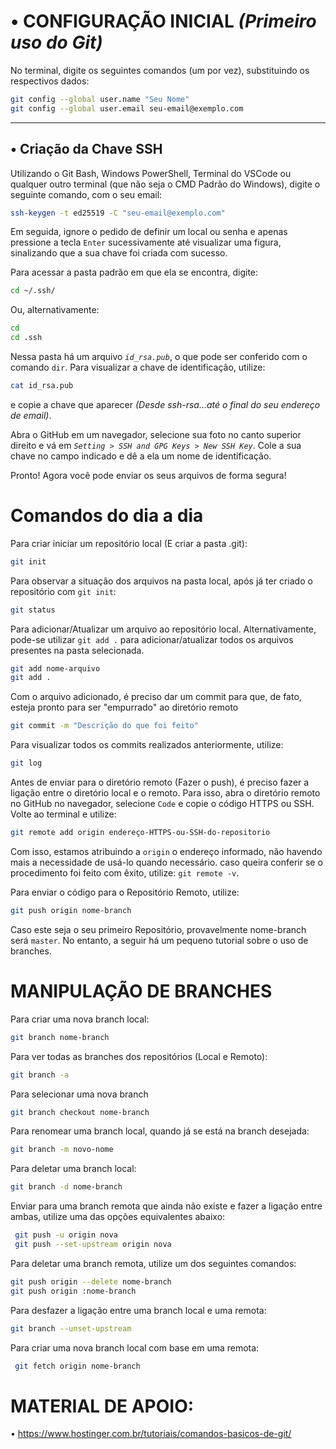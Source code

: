 # • CONFIGURAÇÃO INICIAL *(Primeiro uso do Git)*

No terminal, digite os seguintes comandos (um por vez), substituindo os respectivos dados:

```bash
git config --global user.name "Seu Nome"
git config --global user.email seu-email@exemplo.com
```
---
## • Criação da Chave SSH

Utilizando o Git Bash, Windows PowerShell, Terminal do VSCode ou qualquer outro terminal (que não seja o CMD Padrão do Windows), digite o seguinte comando, com o seu email:

```bash
ssh-keygen -t ed25519 -C "seu-email@exemplo.com"
```

Em seguida, ignore o pedido de definir um local ou senha e apenas pressione a tecla `Enter` sucessivamente até visualizar uma figura, sinalizando que a sua chave foi criada com sucesso.

Para acessar a pasta padrão em que ela se encontra, digite:

```bash
cd ~/.ssh/
```
Ou, alternativamente:

```bash
cd
cd .ssh
```

Nessa pasta há um arquivo *`id_rsa.pub`*, o que pode ser conferido com o comando `dir`. Para visualizar a chave de identificação, utilize:

```bash
cat id_rsa.pub
```
e copie a chave que aparecer *(Desde ssh-rsa...até o final do seu endereço de email)*.

Abra o GitHub em um navegador, selecione sua foto no canto superior direito e vá em *`Setting > SSH and GPG Keys > New SSH Key`*. Cole a sua chave no campo indicado e dê a ela um nome de identificação.

Pronto! Agora você pode enviar os seus arquivos de forma segura!


# Comandos do dia a dia
Para criar iniciar um repositório local (E criar a pasta .git):

```bash
git init
```

Para observar a situação dos arquivos na pasta local, após já ter criado o repositório com `git init`:

```bash
git status
```

Para adicionar/Atualizar um arquivo ao repositório local. Alternativamente, pode-se utilizar `git add .` para adicionar/atualizar todos os arquivos presentes na pasta selecionada.

```bash
git add nome-arquivo
git add .
```

Com o arquivo adicionado, é preciso dar um commit para que, de fato, esteja pronto para ser "empurrado" ao diretório remoto

```bash
git commit -m "Descrição do que foi feito"
```

Para visualizar todos os commits realizados anteriormente, utilize:

```bash
git log
```
Antes de enviar para o diretório remoto (Fazer o push), é preciso fazer a ligação entre o diretório local e o remoto. Para isso, abra o diretório remoto no GitHub no navegador, selecione `Code` e copie o código HTTPS ou SSH. Volte ao terminal e utilize:

```bash
git remote add origin endereço-HTTPS-ou-SSH-do-repositorio
```

Com isso, estamos atribuindo a `origin` o endereço informado, não havendo mais a necessidade de usá-lo quando necessário. caso queira conferir se o procedimento foi feito com êxito, utilize: `git remote -v`.


Para enviar o código para o Repositório Remoto, utilize:

```bash
git push origin nome-branch
```

Caso este seja o seu primeiro Repositório, provavelmente nome-branch será `master`. No entanto, a seguir há um pequeno tutorial sobre o uso de branches.

# MANIPULAÇÃO DE BRANCHES

Para criar uma nova branch local:
```bash
git branch nome-branch
```

Para ver todas as branches dos repositórios (Local e Remoto):
```bash
git branch -a
```

Para selecionar uma nova branch
```bash
git branch checkout nome-branch
```

Para renomear uma branch local, quando já se está na branch desejada:
```bash
git branch -m novo-nome
```

Para deletar uma branch local:
```bash
git branch -d nome-branch
```

Enviar para uma branch remota que ainda não existe e fazer a ligação entre ambas, utilize uma das opções equivalentes abaixo:
```bash
 git push -u origin nova
 git push --set-upstream origin nova
```

Para deletar uma branch remota, utilize um dos seguintes comandos:
```bash
git push origin --delete nome-branch
git push origin :nome-branch
```

Para desfazer a ligação entre uma branch local e uma remota:
```bash
git branch --unset-upstream
```

Para criar uma nova branch local com base em uma remota:
```bash
 git fetch origin nome-branch
```
# MATERIAL DE APOIO:
• https://www.hostinger.com.br/tutoriais/comandos-basicos-de-git/